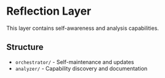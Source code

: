 # Reflection Layer

This layer contains self-awareness and analysis capabilities.

## Structure
- `orchestrator/` - Self-maintenance and updates
- `analyzer/` - Capability discovery and documentation
